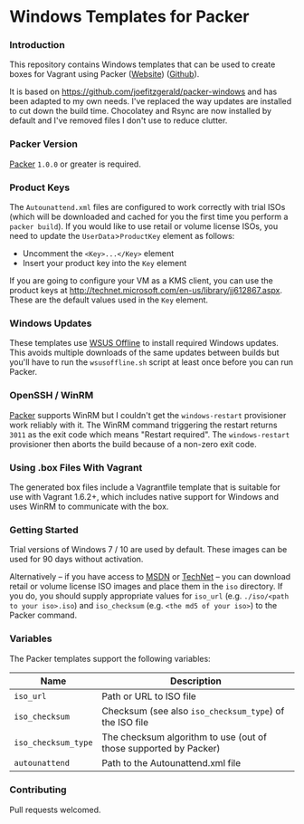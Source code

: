 # Windows Templates for Packer

### Introduction

This repository contains Windows templates that can be used to create boxes for Vagrant using Packer ([Website](http://www.packer.io)) ([Github](http://github.com/mitchellh/packer)).

It is based on https://github.com/joefitzgerald/packer-windows and has been adapted to my own needs. I've replaced the way updates are installed to cut down the build time. Chocolatey and Rsync are now installed by default and I've removed files I don't use to reduce clutter.

### Packer Version

[Packer](https://github.com/mitchellh/packer/blob/master/CHANGELOG.md) `1.0.0` or greater is required.

### Product Keys

The `Autounattend.xml` files are configured to work correctly with trial ISOs (which will be downloaded and cached for you the first time you perform a `packer build`). If you would like to use retail or volume license ISOs, you need to update the `UserData`>`ProductKey` element as follows:

* Uncomment the `<Key>...</Key>` element
* Insert your product key into the `Key` element

If you are going to configure your VM as a KMS client, you can use the product keys at http://technet.microsoft.com/en-us/library/jj612867.aspx. These are the default values used in the `Key` element.

### Windows Updates

These templates use [WSUS Offline](http://wsusoffline.net/) to install required Windows updates. This avoids multiple downloads of the same updates between builds but you'll have to run the `wsusoffline.sh` script at least once before you can run Packer.

### OpenSSH / WinRM

[Packer](http://packer.io) supports WinRM but I couldn't get the `windows-restart` provisioner work reliably with it. The WinRM command triggering the restart returns `3011` as the exit code which means "Restart required". The `windows-restart` provisioner then aborts the build because of a non-zero exit code.

### Using .box Files With Vagrant

The generated box files include a Vagrantfile template that is suitable for
use with Vagrant 1.6.2+, which includes native support for Windows and uses
WinRM to communicate with the box.

### Getting Started

Trial versions of Windows 7 / 10 are used by default. These images can be used for 90 days without activation.

Alternatively – if you have access to [MSDN](http://msdn.microsoft.com) or [TechNet](http://technet.microsoft.com/) – you can download retail or volume license ISO images and place them in the `iso` directory. If you do, you should supply appropriate values for `iso_url` (e.g. `./iso/<path to your iso>.iso`) and `iso_checksum` (e.g. `<the md5 of your iso>`) to the Packer command.

### Variables

The Packer templates support the following variables:

| Name                | Description                                                      |
| --------------------|------------------------------------------------------------------|
| `iso_url`           | Path or URL to ISO file                                          |
| `iso_checksum`      | Checksum (see also `iso_checksum_type`) of the ISO file          |
| `iso_checksum_type` | The checksum algorithm to use (out of those supported by Packer) |
| `autounattend`      | Path to the Autounattend.xml file                                |

### Contributing

Pull requests welcomed.
